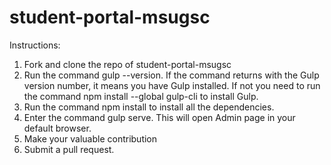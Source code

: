 ﻿# student-portal-msugsc

Instructions:
1. Fork and clone the repo of student-portal-msugsc
2. Run the command gulp --version. If the command returns with the Gulp version number, it means you have Gulp installed. If not you need to run the command npm install --global gulp-cli to install Gulp.
3. Run the command npm install to install all the dependencies.
4. Enter the command gulp serve. This will open Admin page in your default browser.
5. Make your valuable contribution
6. Submit a pull request.
